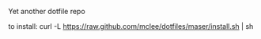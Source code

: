 Yet another dotfile repo

to install:
		curl -L https://raw.github.com/mclee/dotfiles/maser/install.sh | sh
